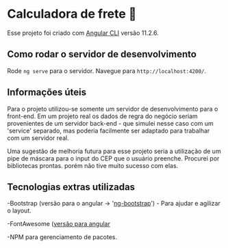 # Calculadora de frete :truck:

Esse projeto foi criado com [Angular CLI](https://github.com/angular/angular-cli) versão 11.2.6.

## Como rodar o servidor de desenvolvimento

Rode `ng serve` para o servidor. Navegue para `http://localhost:4200/`.

## Informações úteis

Para o projeto utilizou-se somente um servidor de desenvolvimento para o front-end. Em um projeto real os dados de regra do negócio seriam provenientes de um servidor back-end - que simulei nesse caso com um 'service' separado, mas poderia facilmente ser adaptado para trabalhar com um servidor real.

Uma sugestão de melhoria futura para esse projeto seria a utilização de um pipe de máscara para o input do CEP que o usuário preenche. Procurei por bibliotecas prontas. porém não tive muito sucesso com elas.

## Tecnologias extras utilizadas

-Bootstrap (versão para o angular -> '[ng-bootstrap](https://ng-bootstrap.github.io/#/home)') - Para ajudar e agilizar o layout.

-FontAwesome ([versão para angular](https://github.com/FortAwesome/angular-fontawesome')

-NPM para gerenciamento de pacotes.
